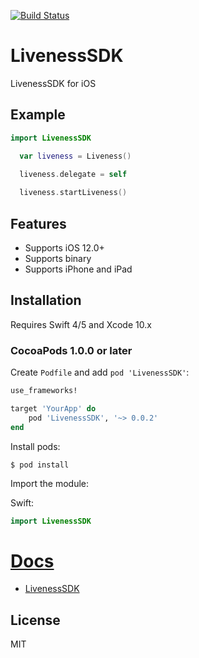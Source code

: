 
[![Build Status](https://img.shields.io/cocoapods/p/LivenessSDK)](https://img.shields.io/cocoapods/p/LivenessSDK)

# LivenessSDK
LivenessSDK for iOS

## Example
```swift
import LivenessSDK

  var liveness = Liveness()

  liveness.delegate = self
 
  liveness.startLiveness()

```



## Features
- Supports iOS 12.0+
- Supports binary
- Supports iPhone and iPad


## Installation
Requires Swift 4/5 and Xcode 10.x

### CocoaPods 1.0.0 or later
Create `Podfile` and add `pod 'LivenessSDK'`:

```ruby
use_frameworks!

target 'YourApp' do
    pod 'LivenessSDK', '~> 0.0.2'
end
```

Install pods:

```
$ pod install
```

Import the module:

Swift:
```swift
import LivenessSDK
```




# [Docs](https://nuclearace.github.io/LivenessSDK/index.html)

- [LivenessSDK](https://nuclearace.github.io/LivenessSDK/Classes/LivenessSDK.html)

## License
MIT
